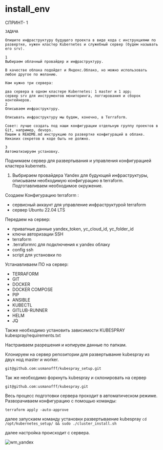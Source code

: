 # install_env

СПРИНТ- 1

```
ЗАДАЧА

Опишите инфраструктуру будущего проекта в виде кода с инструкциями по развертке, нужен кластер Kubernetes и служебный сервер (будем называть его srv).

1
Выбираем облачный провайдер и инфраструктуру.

В качестве облака подойдет и Яндекс.Облако, но можно использовать любое другое по желанию.

Нам нужно три сервера:

два сервера в одном кластере Kubernetes: 1 master и 1 app;
сервер srv для инструментов мониторинга, логгирования и сборок контейнеров.
2
Описываем инфраструктуру.

Описывать инфраструктуру мы будем, конечно, в Terraform.

Совет: лучше создать под наши конфигурации отдельную группу проектов в Git, например, devops.
Пишем в README.md инструкцию по развертке конфигураций в облаке. Никаких секретов в коде быть не должно.

3
Автоматизируем установку.
```
Поднимаем сервер для развертывания и управления конфигурацией кластера kubernets.

1.  Выбрираем провайдера Yandex для будующей инфраструктуры, описываем необходимую конфигурацию в terraform. Подготавливаем необходимое окружение.

Создаем Конфигурацию terraform : 
  - сервисный аккаунт для управление инфраструктурой terraform
  - сервер Ubuntu 22.04 LTS
    
Передаем на сервер: 
  - приватные данные yandex_token, yc_cloud_id, yc_folder_id
  - ключи авторизации SSH
  - terraform
  - .terraformrc для подключения к yandex облаку
  -  config ssh
  -  script для установки по
    
Устанавливаем ПО на сервер:  
  - TERRAFORM
  - GIT
  - DOCKER
  - DOCKER COMPOSE
  - PIP
  - ANSIBLE
  - KUBECTL
  - GITLUB-RUNNER
  - HELM
  - JQ

Также необходимо установить зависимости KUBESPRAY kubespray/requirements.txt

Настраиваем разрешения и копируем данные по папкам.

Клонируем на сервер репозитории для развертывание kubespray из двух нод master и worker. 

``` git@github.com:usmanofff/kubespray_setup.git ``` 

Так же необходимо форкнуть kubespray и склонировать на сервер 

``` git@github.com:usmanofff/kubespray.git ```

Весь процесс подготовки сервера проходит в автоматическом режиме.
Разворачиваем конфигурацию с помощью команды: 
```
terraform apply -auto-approve
```
далее запускаем команду установки развертываение kubespray
```cd /opt/kubernetes_setup/ && sudo ./cluster_install.sh```

далее настройка происходит с сервера. 


![wm_yandex](https://github.com/usmanofff/install_env/assets/74288450/80dca3e7-bd97-42ee-a0c1-223beb2dbf7c)



